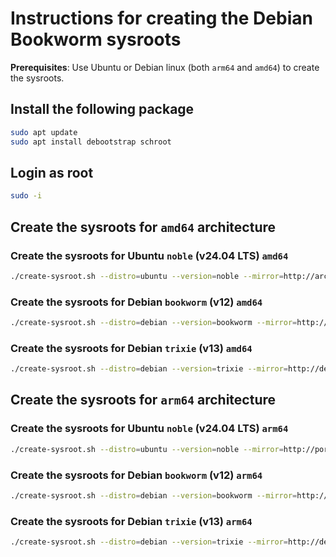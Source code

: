 # Instructions for creating the Debian Bookworm sysroots

**Prerequisites**: Use Ubuntu or Debian linux (both `arm64` and `amd64`) to create the sysroots.

## Install the following package

```bash
sudo apt update
sudo apt install debootstrap schroot
```

## Login as root

```bash
sudo -i
```

## Create the sysroots for `amd64` architecture

### Create the sysroots for Ubuntu `noble` (v24.04 LTS) `amd64`

```bash
./create-sysroot.sh --distro=ubuntu --version=noble --mirror=http://archive.ubuntu.com/ubuntu/ --arch=amd64 --variant=buildd --out=/opt
```

### Create the sysroots for Debian `bookworm` (v12) `amd64`

```bash
./create-sysroot.sh --distro=debian --version=bookworm --mirror=http://deb.debian.org/debian --arch=amd64 --variant=buildd --variant=buildd --out=/opt
```

### Create the sysroots for Debian `trixie` (v13) `amd64`

```bash
./create-sysroot.sh --distro=debian --version=trixie --mirror=http://deb.debian.org/debian --arch=amd64 --variant=buildd --out=/opt
```

## Create the sysroots for `arm64` architecture

### Create the sysroots for Ubuntu `noble` (v24.04 LTS) `arm64`

```bash
./create-sysroot.sh --distro=ubuntu --version=noble --mirror=http://ports.ubuntu.com/ubuntu-ports --arch=arm64 --variant=buildd --out=/opt
```

### Create the sysroots for Debian `bookworm` (v12) `arm64`

```bash
./create-sysroot.sh --distro=debian --version=bookworm --mirror=http://deb.debian.org/debian --arch=arm64 --variant=buildd --out=/opt
```

### Create the sysroots for Debian `trixie` (v13) `arm64`

```bash
./create-sysroot.sh --distro=debian --version=trixie --mirror=http://deb.debian.org/debian --arch=arm64 --variant=buildd --out=/opt
```
